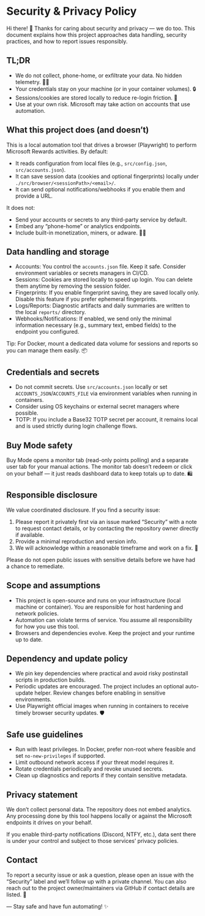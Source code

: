 # Security & Privacy Policy

Hi there! 👋 Thanks for caring about security and privacy — we do too. This document explains how this project approaches data handling, security practices, and how to report issues responsibly.

## TL;DR

- We do not collect, phone-home, or exfiltrate your data. No hidden telemetry. 🚫📡
- Your credentials stay on your machine (or in your container volumes). 🔒
- Sessions/cookies are stored locally to reduce re-login friction. 🍪
- Use at your own risk. Microsoft may take action on accounts that use automation.

## What this project does (and doesn’t)

This is a local automation tool that drives a browser (Playwright) to perform Microsoft Rewards activities. By default:

- It reads configuration from local files (e.g., `src/config.json`, `src/accounts.json`).
- It can save session data (cookies and optional fingerprints) locally under `./src/browser/<sessionPath>/<email>/`.
- It can send optional notifications/webhooks if you enable them and provide a URL.

It does not:

- Send your accounts or secrets to any third-party service by default.
- Embed any “phone-home” or analytics endpoints.
- Include built-in monetization, miners, or adware. 🚫🐛

## Data handling and storage

- Accounts: You control the `accounts.json` file. Keep it safe. Consider environment variables or secrets managers in CI/CD.
- Sessions: Cookies are stored locally to speed up login. You can delete them anytime by removing the session folder.
- Fingerprints: If you enable fingerprint saving, they are saved locally only. Disable this feature if you prefer ephemeral fingerprints.
- Logs/Reports: Diagnostic artifacts and daily summaries are written to the local `reports/` directory.
- Webhooks/Notifications: If enabled, we send only the minimal information necessary (e.g., summary text, embed fields) to the endpoint you configured.

Tip: For Docker, mount a dedicated data volume for sessions and reports so you can manage them easily. 📦

## Credentials and secrets

- Do not commit secrets. Use `src/accounts.json` locally or set `ACCOUNTS_JSON`/`ACCOUNTS_FILE` via environment variables when running in containers.
- Consider using OS keychains or external secret managers where possible.
- TOTP: If you include a Base32 TOTP secret per account, it remains local and is used strictly during login challenge flows.

## Buy Mode safety

Buy Mode opens a monitor tab (read-only points polling) and a separate user tab for your manual actions. The monitor tab doesn’t redeem or click on your behalf — it just reads dashboard data to keep totals up to date. 🛍️

## Responsible disclosure

We value coordinated disclosure. If you find a security issue:

1. Please report it privately first via an issue marked “Security” with a note to request contact details, or by contacting the repository owner directly if available.
2. Provide a minimal reproduction and version info.
3. We will acknowledge within a reasonable timeframe and work on a fix. 🙏

Please do not open public issues with sensitive details before we have had a chance to remediate.

## Scope and assumptions

- This project is open-source and runs on your infrastructure (local machine or container). You are responsible for host hardening and network policies.
- Automation can violate terms of service. You assume all responsibility for how you use this tool.
- Browsers and dependencies evolve. Keep the project and your runtime up to date.

## Dependency and update policy

- We pin key dependencies where practical and avoid risky postinstall scripts in production builds.
- Periodic updates are encouraged. The project includes an optional auto-update helper. Review changes before enabling in sensitive environments.
- Use Playwright official images when running in containers to receive timely browser security updates. 🛡️

## Safe use guidelines

- Run with least privileges. In Docker, prefer non-root where feasible and set `no-new-privileges` if supported.
- Limit outbound network access if your threat model requires it.
- Rotate credentials periodically and revoke unused secrets.
- Clean up diagnostics and reports if they contain sensitive metadata.

## Privacy statement

We don’t collect personal data. The repository does not embed analytics. Any processing done by this tool happens locally or against the Microsoft endpoints it drives on your behalf.

If you enable third-party notifications (Discord, NTFY, etc.), data sent there is under your control and subject to those services’ privacy policies.

## Contact

To report a security issue or ask a question, please open an issue with the “Security” label and we’ll follow up with a private channel. You can also reach out to the project owner/maintainers via GitHub if contact details are listed. 💬

— Stay safe and have fun automating! ✨

